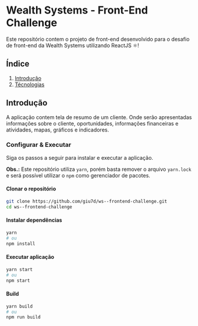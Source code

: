 # Wealth Systems - Front-End Challenge

Este repositório contem o projeto de front-end desenvolvido para o desafio de front-end da Wealth Systems utilizando ReactJS ⚛!

## Índice

1. [Introdução](##Introdução)
1. [Técnologias](./docs/technologies.md)

## Introdução

A aplicação contem tela de resumo de um cliente. Onde serão apresentadas informações sobre o cliente, oportunidades, informações financeiras e atividades, mapas, gráficos e indicadores.

### Configurar & Executar

Siga os passos a seguir para instalar e executar a aplicação.

**Obs.:** Este repositório utiliza `yarn`, porém basta remover o arquivo `yarn.lock` e será possível utilizar o `npm` como gerenciador de pacotes.

#### Clonar o repositório

```bash
git clone https://github.com/giu7d/ws--frontend-challenge.git
cd ws--frontend-challenge
```

#### Instalar dependências

```bash
yarn
# ou
npm install
```

#### Executar aplicação

```bash
yarn start
# ou
npm start
```

#### Build

```bash
yarn build
# ou
npm run build
```
